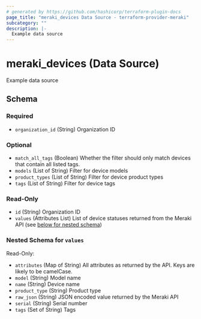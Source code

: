 ```yaml
---
# generated by https://github.com/hashicorp/terraform-plugin-docs
page_title: "meraki_devices Data Source - terraform-provider-meraki"
subcategory: ""
description: |-
  Example data source
---
```


# meraki_devices (Data Source)

Example data source



<!-- schema generated by tfplugindocs -->
## Schema

### Required

- `organization_id` (String) Organization ID

### Optional

- `match_all_tags` (Boolean) Whether the filter should only match devices that contain all listed tags.
- `models` (List of String) Filter for device models
- `product_types` (List of String) Filter for device product types
- `tags` (List of String) Filter for device tags

### Read-Only

- `id` (String) Organization ID
- `values` (Attributes List) List of device statuses returned from the Meraki API (see [below for nested schema](#nestedatt--values))

<a id="nestedatt--values"></a>
### Nested Schema for `values`

Read-Only:

- `attributes` (Map of String) All attributes as returned by the API. Keys are likely to be camelCase.
- `model` (String) Model name
- `name` (String) Device name
- `product_type` (String) Product type
- `raw_json` (String) JSON encoded value returned by the Meraki API
- `serial` (String) Serial number
- `tags` (Set of String) Tags


